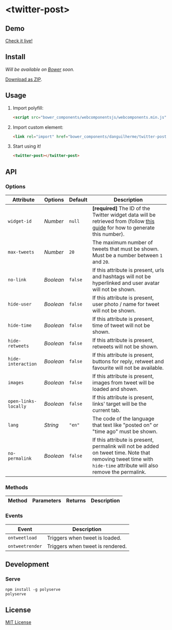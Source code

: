 # &lt;twitter-post&gt;

## Demo

[Check it live!](https://danguilherme.github.io/twitter-post)

## Install

_Will be available on [Bower](http://bower.io/) soon._

[Download as ZIP](https://github.com/danguilherme/twitter-post/archive/vanilla.zip).

## Usage

1. Import polyfill:

    ```html
    <script src="bower_components/webcomponentsjs/webcomponents.min.js"></script>
    ```

2. Import custom element:

    ```html
    <link rel="import" href="bower_components/danguilherme/twitter-post.html">
    ```

3. Start using it!

    ```html
    <twitter-post></twitter-post>
    ```

## API
### Options

Attribute   	| Options	| Default   	| Description
---------------	| ---------	| -------------	| -----------
`widget-id` 	| *Number*	| `null`    	| **[required]** The ID of the Twitter widget data will be retrieved from (follow [this guide](https://github.com/danguilherme/twitter-post/tree/master#how-to-create-a-widget-id) for how to generate this number).
`max-tweets`	| *Number*	| `20`       	| The maximum number of tweets that must be shown. Must be a number between `1` and `20`.
`no-link`     	| *Boolean*	| `false`    	| If this attribute is present, urls and hashtags will not be hyperlinked and user avatar will not be shown.
`hide-user` 	| *Boolean*	| `false`   	| If this attribute is present, user photo / name for tweet will not be shown.
`hide-time` 	| *Boolean*	| `false`   	| If this attribute is present, time of tweet will not be shown.
`hide-retweets`	| *Boolean*	| `false`    	| If this attribute is present, retweets will not be shown.
`hide-interaction`| *Boolean*	| `false`    	| If this attribute is present, buttons for reply, retweet and favourite will not be available.
`images`        | *Boolean* | `false`       | If this attribute is present, images from tweet will be loaded and shown.
`open-links-locally`| *Boolean* | `false`       | If this attribute is present, links' target will be the current tab.
`lang`      	| *String*	| `"en"`    	| The code of the language that text like "posted on" or "time ago" must be shown.
`no-permalink`        | *Boolean* | `false`       | If this attribute is present, permalink will not be added on tweet time. Note that removing tweet time with `hide-time` attribute will also remove the permalink.


### Methods

Method      	| Parameters    	| Returns   	| Description
---------------	| -----------------	| -------------	| -----------

### Events

Event       	| Description
---------------	| -----------
`ontweetload`	| Triggers when tweet is loaded.
`ontweetrender`	| Triggers when tweet is rendered.

## Development
### Serve
```
npm install -g polyserve
polyserve
```


## License

[MIT License](http://opensource.org/licenses/MIT)
